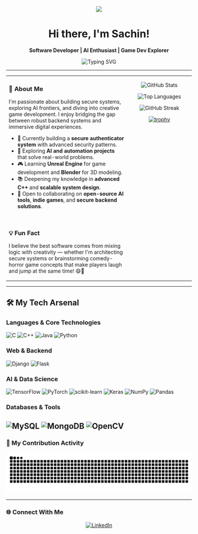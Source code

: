 <div align="center">
  <img src="https://media.giphy.com/media/hvRJCLFzcasrR4ia7z/giphy.gif" width="28">
  <h1>Hi there, I'm Sachin!</h1>
  <p><b>Software Developer | AI Enthusiast | Game Dev Explorer</b></p>
<div align="center">

![Typing SVG](https://readme-typing-svg.demolab.com?font=Fira+Code&pause=1000&color=39FF14&center=true&vCenter=true&width=600&lines=Software+Developer;AI+%26+Machine+Learning+Enthusiast;Exploring+Game+Development;Building+Secure+%26+Scalable+Systems)

</div>
</div>

---

<table>
  <tr>
    <td valign="top" width="65%">

### 👋 About Me

I'm passionate about building secure systems, exploring AI frontiers, and diving into creative game development. I enjoy bridging the gap between robust backend systems and immersive digital experiences.

- 🔐 Currently building a **secure authenticator system** with advanced security patterns.
- 🤖 Exploring **AI and automation projects** that solve real-world problems.
- 🎮 Learning **Unreal Engine** for game development and **Blender** for 3D modeling.
- 📚 Deepening my knowledge in **advanced C++** and **scalable system design**.
- 🤝 Open to collaborating on **open-source AI tools**, **indie games**, and **secure backend solutions**.

<br>

### 💡 Fun Fact
I believe the best software comes from mixing logic with creativity — whether I'm architecting secure systems or brainstorming comedy-horror game concepts that make players laugh and jump at the same time! 😄👻

  </td>
    <td valign="top" width="35%">

<div align="center">

![GitHub Stats](https://github-readme-stats.vercel.app/api?username=Sachinpd-1703&theme=radical&hide_border=true&include_all_commits=true&count_private=true)

![Top Languages](https://github-readme-stats.vercel.app/api/top-langs/?username=Sachinpd-1703&theme=radical&hide_border=true&include_all_commits=true&count_private=true&layout=compact)

![GitHub Streak](https://nirzak-streak-stats.vercel.app/?user=Sachinpd-1703&theme=radical&hide_border=true)

[![trophy](https://github-profile-trophy.vercel.app/?username=Sachinpd-1703&theme=radical&margin-w=15&margin-h=15&no-frame=true)](https://github.com/ryo-ma/github-profile-trophy)

</div>
    </td>
  </tr>
</table>

---

## 🛠️ My Tech Arsenal

### Languages & Core Technologies
![C](https://img.shields.io/badge/C-%2300599C.svg?style=for-the-badge&logo=c&logoColor=white)
![C++](https://img.shields.io/badge/C++-%2300599C.svg?style=for-the-badge&logo=c%2B%2B&logoColor=white)
![Java](https://img.shields.io/badge/Java-%23ED8B00.svg?style=for-the-badge&logo=openjdk&logoColor=white)
![Python](https://img.shields.io/badge/Python-3670A0?style=for-the-badge&logo=python&logoColor=ffdd54)

### Web & Backend
![Django](https://img.shields.io/badge/Django-%23092E20.svg?style=for-the-badge&logo=django&logoColor=white)
![Flask](https://img.shields.io/badge/Flask-%23000.svg?style=for-the-badge&logo=flask&logoColor=white)

### AI & Data Science
![TensorFlow](https://img.shields.io/badge/TensorFlow-%23FF6F00.svg?style=for-the-badge&logo=TensorFlow&logoColor=white)
![PyTorch](https://img.shields.io/badge/PyTorch-%23EE4C2C.svg?style=for-the-badge&logo=PyTorch&logoColor=white)
![scikit-learn](https://img.shields.io/badge/scikit--learn-%23F7931E.svg?style=for-the-badge&logo=scikit-learn&logoColor=white)
![Keras](https://img.shields.io/badge/Keras-%23D00000.svg?style=for-the-badge&logo=Keras&logoColor=white)
![NumPy](https://img.shields.io/badge/NumPy-%23013243.svg?style=for-the-badge&logo=numpy&logoColor=white)
![Pandas](https://img.shields.io/badge/Pandas-%23150458.svg?style=for-the-badge&logo=pandas&logoColor=white)

### Databases & Tools
![MySQL](https://img.shields.io/badge/MySQL-4479A1.svg?style=for-the-badge&logo=mysql&logoColor=white)
![MongoDB](https://img.shields.io/badge/MongoDB-%234ea94b.svg?style=for-the-badge&logo=mongodb&logoColor=white)
![OpenCV](https://img.shields.io/badge/OpenCV-%23white.svg?style=for-the-badge&logo=opencv&logoColor=white)
---

### 🐍 My Contribution Activity

<div align="center">
  <picture>
    <source media="(prefers-color-scheme: dark)"
            srcset="https://raw.githubusercontent.com/Sachinpd-1703/Sachinpd-1703/output/github-contribution-grid-snake-dark.svg" />
    <source media="(prefers-color-scheme: light)"
            srcset="https://raw.githubusercontent.com/Sachinpd-1703/Sachinpd-1703/output/github-contribution-grid-snake.svg" />
    <img alt="GitHub Contribution Snake"
         src="https://raw.githubusercontent.com/Sachinpd-1703/Sachinpd-1703/output/github-contribution-grid-snake.svg"
         style="max-width: 100%; height: auto;" />
  </picture>
</div>

---

### 🌐 Connect With Me

<p align="center">
  <a href="https://linkedin.com/in/sachinpd1703" target="_blank">
    <img src="https://img.shields.io/badge/LinkedIn-0077B5?style=for-the-badge&logo=linkedin&logoColor=white" alt="LinkedIn">
  </a>
  </p>
